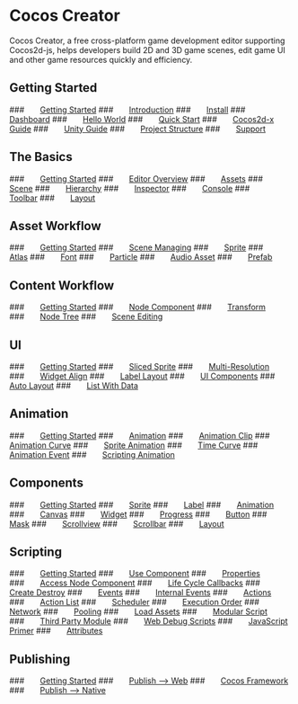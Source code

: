 # Cocos Creator
Cocos Creator, a free cross-platform game development editor supporting Cocos2d-js,
helps developers build 2D and 3D game scenes, edit game UI and other game resources
quickly and efficiency.

## Getting Started
###&emsp;&emsp;[Getting Started](creator-chapters/getting-started/index.html)
###&emsp;&emsp;[Introduction](creator-chapters/getting-started/introduction/)
###&emsp;&emsp;[Install](creator-chapters/getting-started/install/)
###&emsp;&emsp;[Dashboard](creator-chapters/getting-started/dashboard/)
###&emsp;&emsp;[Hello World](creator-chapters/getting-started/hello-world/)
###&emsp;&emsp;[Quick Start](creator-chapters/getting-started/quick-start/)
###&emsp;&emsp;[Cocos2d-x Guide](creator-chapters/getting-started/cocos2d-x-guide/)
###&emsp;&emsp;[Unity Guide](creator-chapters/getting-started/unity-guide/)
###&emsp;&emsp;[Project Structure](creator-chapters/getting-started/project-structure/)
###&emsp;&emsp;[Support](creator-chapters/getting-started/support/)

## The Basics
###&emsp;&emsp;[Getting Started](creator-chapters/basics/index.html)
###&emsp;&emsp;[Editor Overview](creator-chapters/basics/editor-overview/)
###&emsp;&emsp;[Assets](creator-chapters/basics/editor-panels/assets/)
###&emsp;&emsp;[Scene](creator-chapters/basics/editor-panels/scene/)
###&emsp;&emsp;[Hierarchy](creator-chapters/basics/editor-panels/hierarchy/)
###&emsp;&emsp;[Inspector](creator-chapters/basics/editor-panels/inspector/)
###&emsp;&emsp;[Console](creator-chapters/basics/editor-panels/console/)
###&emsp;&emsp;[Toolbar](creator-chapters/basics/toolbar/)
###&emsp;&emsp;[Layout](creator-chapters/basics/layout/)

## Asset Workflow
###&emsp;&emsp;[Getting Started](creator-chapters/asset-workflow/index.html)
###&emsp;&emsp;[Scene Managing](creator-chapters/asset-workflow/scene-managing/)
###&emsp;&emsp;[Sprite](creator-chapters/asset-workflow/sprite/)
###&emsp;&emsp;[Atlas](creator-chapters/asset-workflow/atlas/)
###&emsp;&emsp;[Font](creator-chapters/asset-workflow/font/)
###&emsp;&emsp;[Particle](creator-chapters/asset-workflow/particle/)
###&emsp;&emsp;[Audio Asset](creator-chapters/asset-workflow/audio-asset/)
###&emsp;&emsp;[Prefab](creator-chapters/asset-workflow/prefab/)

## Content Workflow
###&emsp;&emsp;[Getting Started](creator-chapters/content-workflow/index.html)
###&emsp;&emsp;[Node Component](creator-chapters/content-workflow/node-component/)
###&emsp;&emsp;[Transform](creator-chapters/content-workflow/transform/)
###&emsp;&emsp;[Node Tree](creator-chapters/content-workflow/node-tree/)
###&emsp;&emsp;[Scene Editing](creator-chapters/content-workflow/scene-editing/)

## UI
###&emsp;&emsp;[Getting Started](creator-chapters/ui/index.html)
###&emsp;&emsp;[Sliced Sprite](creator-chapters/ui/sliced-sprite/)
###&emsp;&emsp;[Multi-Resolution](creator-chapters/ui/multi-resolution/)
###&emsp;&emsp;[Widget Align](creator-chapters/ui/widget-align/)
###&emsp;&emsp;[Label Layout](creator-chapters/ui/label-layout/)
###&emsp;&emsp;[UI Components](creator-chapters/ui/ui-components/)
###&emsp;&emsp;[Auto Layout](creator-chapters/ui/auto-layout/)
###&emsp;&emsp;[List With Data](creator-chapters/ui/list-with-data/)

## Animation
###&emsp;&emsp;[Getting Started](creator-chapters/animation/index.html)
###&emsp;&emsp;[Animation](creator-chapters/animation/animation/)
###&emsp;&emsp;[Animation Clip](creator-chapters/animation/animation-clip/)
###&emsp;&emsp;[Animation Curve](creator-chapters/animation/animation-curve/)
###&emsp;&emsp;[Sprite Animation](creator-chapters/animation/sprite-animation/)
###&emsp;&emsp;[Time Curve](creator-chapters/animation/time-curve/)
###&emsp;&emsp;[Animation Event](creator-chapters/animation/animation-event/)
###&emsp;&emsp;[Scripting Animation](creator-chapters/animation/scripting-animation/)

## Components
###&emsp;&emsp;[Getting Started](creator-chapters/components/index.html)
###&emsp;&emsp;[Sprite](creator-chapters/components/sprite/)
###&emsp;&emsp;[Label](creator-chapters/components/label/)
###&emsp;&emsp;[Animation](creator-chapters/components/animation/)
###&emsp;&emsp;[Canvas](creator-chapters/components/canvas/)
###&emsp;&emsp;[Widget](creator-chapters/components/widget/)
###&emsp;&emsp;[Progress](creator-chapters/components/progress/)
###&emsp;&emsp;[Button](creator-chapters/components/button/)
###&emsp;&emsp;[Mask](creator-chapters/components/mask/)
###&emsp;&emsp;[Scrollview](creator-chapters/components/scrollview/)
###&emsp;&emsp;[Scrollbar](creator-chapters/components/scrollbar/)
###&emsp;&emsp;[Layout](creator-chapters/components/layout/)

## Scripting
###&emsp;&emsp;[Getting Started](creator-chapters/scripting/index.html)
###&emsp;&emsp;[Use Component](creator-chapters/scripting/use-component/)
###&emsp;&emsp;[Properties](creator-chapters/scripting/properties/)
###&emsp;&emsp;[Access Node Component](creator-chapters/scripting/access-node-component/)
###&emsp;&emsp;[Life Cycle Callbacks](creator-chapters/scripting/life-cycle-callbacks/)
###&emsp;&emsp;[Create Destroy](creator-chapters/scripting/create-destroy/)
###&emsp;&emsp;[Events](creator-chapters/scripting/events/)
###&emsp;&emsp;[Internal Events](creator-chapters/scripting/internal-events/)
###&emsp;&emsp;[Actions](creator-chapters/scripting/actions/)
###&emsp;&emsp;[Action List](creator-chapters/scripting/action-list/)
###&emsp;&emsp;[Scheduler](creator-chapters/scripting/scheduler/)
###&emsp;&emsp;[Execution Order](creator-chapters/scripting/execution-order/)
###&emsp;&emsp;[Network](creator-chapters/scripting/network/)
###&emsp;&emsp;[Pooling](creator-chapters/scripting/pooling/)
###&emsp;&emsp;[Load Assets](creator-chapters/scripting/load-assets/)
###&emsp;&emsp;[Modular Script](creator-chapters/scripting/modular-script/)
###&emsp;&emsp;[Third Party Module](creator-chapters/scripting/third-party-module/)
###&emsp;&emsp;[Web Debug Scripts](creator-chapters/scripting/web-debug-scripts/)
###&emsp;&emsp;[JavaScript Primer](creator-chapters/scripting/javascript-primer/)
###&emsp;&emsp;[Attributes](creator-chapters/scripting/reference/attributes/)

## Publishing
###&emsp;&emsp;[Getting Started](creator-chapters/publish/index.html)
###&emsp;&emsp;[Publish --> Web](creator-chapters/publish/publish-web/)
###&emsp;&emsp;[Cocos Framework](creator-chapters/publish/cocos-framework/)
###&emsp;&emsp;[Publish --> Native](creator-chapters/publish/publish-native/)
